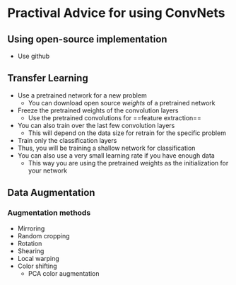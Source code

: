 ---
---

# Practival Advice for using ConvNets

## Using open-source implementation
- Use github

## Transfer Learning
- Use a pretrained network for a new problem
	- You can download open source *weights* of a pretrained network
- Freeze the pretrained weights of the convolution layers
	- Use the pretrained convolutions for ==feature extraction==
- You can also train over the last few convolution layers
	- This will depend on the data size for retrain for the specific problem
- Train only the classification layers
- Thus, you will be training a shallow network for classification
- You can also use a very small learning rate if you have enough data
	- This way you are using the pretrained weights as the initialization for your network

## Data Augmentation

### Augmentation methods
- Mirroring
- Random cropping
- Rotation
- Shearing
- Local warping
- Color shifting
	- PCA color augmentation

